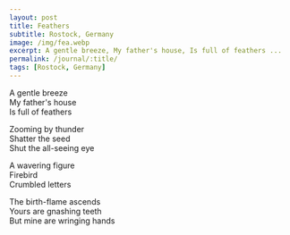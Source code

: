 ```yaml
---
layout: post
title: Feathers
subtitle: Rostock, Germany
image: /img/fea.webp
excerpt: A gentle breeze, My father's house, Is full of feathers ...
permalink: /journal/:title/
tags: [Rostock, Germany]
---
```


A gentle breeze  
My father's house  
Is full of feathers  

Zooming by thunder   
Shatter the seed  
Shut the all-seeing eye  

A wavering figure  
Firebird  
Crumbled letters  

The birth-flame ascends  
Yours are gnashing teeth  
But mine are wringing hands  
